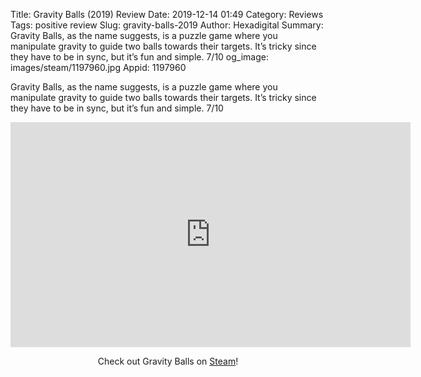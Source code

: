 Title: Gravity Balls (2019) Review
Date: 2019-12-14 01:49
Category: Reviews
Tags: positive review
Slug: gravity-balls-2019
Author: Hexadigital
Summary: Gravity Balls, as the name suggests, is a puzzle game where you manipulate gravity to guide two balls towards their targets. It’s tricky since they have to be in sync, but it’s fun and simple. 7/10
og_image: images/steam/1197960.jpg
Appid: 1197960

Gravity Balls, as the name suggests, is a puzzle game where you manipulate gravity to guide two balls towards their targets. It’s tricky since they have to be in sync, but it’s fun and simple. 7/10

<center><iframe src="https://www.youtube.com/embed/Qkoi0Yu7vUE?feature=oembed" allow="accelerometer; autoplay; encrypted-media; gyroscope; picture-in-picture" width="640" height="360" frameborder="0"></iframe>

Check out Gravity Balls on [Steam](https://store.steampowered.com/app/1197960/?curator_clanid=34633900)!</center>
